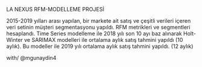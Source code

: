 LA NEXUS RFM-MODELLEME PROJESİ

2015-2019 yılları arası yapılan, bir markete ait satış ve çeşitli verileri içeren veri setinin müşteri segmentasyonu yapıldı. 
RFM metrikleri ve segmentleri hesaplandı. 
Time Series modelleme ile 2018 yılı son 10 ayı baz alınarak Holt-Winter ve SARIMAX modelleri ile ortalama aylık satış tahmini yapıldı (10 aylık). Bu modeller ile 2019 yılı ortalama aylık satış tahmini yapıldı. (12 aylık)

with/ @mgunaydin4

